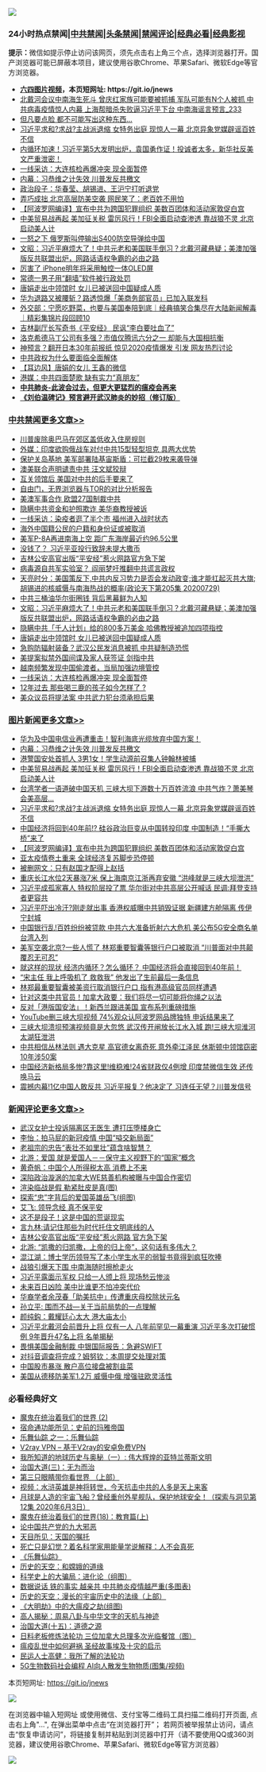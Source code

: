 ![](https://raw.githubusercontent.com/fqnews/bnews/master/64photo/fqnews-qr.jpg)

<div id="tt">
<h3>24小时热点禁闻|<a href="#%E4%B8%AD%E5%85%B1%E7%A6%81%E9%97%BB%E6%9B%B4%E5%A4%9A%E6%96%87%E7%AB%A0">中共禁闻</a>|<a href="#%E5%9B%BE%E7%89%87%E6%96%B0%E9%97%BB%E6%9B%B4%E5%A4%9A%E6%96%87%E7%AB%A0">头条禁闻</a>|<a href="#%E6%96%B0%E9%97%BB%E8%AF%84%E8%AE%BA%E6%9B%B4%E5%A4%9A%E6%96%87%E7%AB%A0">禁闻评论|<a href="#%E5%BF%85%E7%9C%8B%E7%BB%8F%E5%85%B8%E5%A5%BD%E6%96%87">经典必看|<a href="https://gitlab.com/zh99/dong/-/blob/master/README.md#%E7%9C%9F%E7%9B%B8%E8%A7%86%E9%A2%91">经典影视</a></h3>
<div><b>提示：</b>微信如提示停止访问该网页，须先点击右上角三个点，选择浏览器打开。国产浏览器可能已屏蔽本项目，建议使用谷歌Chrome、苹果Safari、微软Edge等官方浏览器。</div>
<ul>
<li><b><a href="http://d1.bdrive.tk/64.mp4" target="_blank">六四图片视频</a>，本页短网址: https://git.io/jnews</b></li>
<li><a href="/comments/20200729/1368978.md">北戴河会议中南海生死斗 曾庆红家族可能要被抓捕 军队可能有N个人被抓 中共病毒疫情惊人内幕 上海帮暗杀失败逼习近平下台 中南海谣言预言_233</a></li>
<li><a href="/cnnews/20200729/1369043.md">但凡要点脸 都不可能写出这种东西…</a></li>
<li><a href="/topimagenews/20200729/1370033.md">习近平求和?求战?主战派退缩 女特务出庭 现惊人一幕 北京异象党媒辟谣百姓不信</a></li>
<li><a href="/bannedvideo/20200729/1368649.md">内循环加速！习近平第5大发明出炉，袁国勇作证！投诚者太多，新华社反美文严重泄密！</a></li>
<li><a href="/cbnews/20200729/1369346.md">一线采访：大连核检再爆冲突 现全面暂停</a></li>
<li><a href="/topimagenews/20200730/1370225.md">内幕：习恭维之计失效 川普发反共檄文</a></li>
<li><a href="/cbnews/20200729/1368999.md">政治段子：华春莹、胡锡进、王沪宁打听退党</a></li>
<li><a href="/cbnews/20200729/1369000.md">弄巧成拙 北京高层防美空袭 网民笑了：老百姓不用怕</a></li>
<li><a href="/topimagenews/20200729/1368682.md">【阿波罗网编译】宣布中共为跨国犯罪组织 美数百团体和活动家敦促白宫</a></li>
<li><a href="/topimagenews/20200729/1370121.md">中美贸易战再起 美加征关税 雷厉风行！FBI全面启动查渗透 靠战狼不灵 北京启动美人计</a></li>
<li><a href="/cnnews/20200730/1370496.md">一怒之下 俄罗斯叫停输出S400防空导弹给中国</a></li>
<li><a href="/cbnews/20200730/1370880.md">文昭：习近平麻烦大了！中共元老和美国联手倒习？北戴河藏悬疑；美澳加强版反共联盟出炉，网路话语权争霸的必由之路</a></li>
<li><a href="/cnnews/20200729/1369275.md">厉害了 iPhone明年将采用触控一体OLED屏</a></li>
<li><a href="/baitai/20200729/1368601.md">常德一男子用“翻墙”软件被行政处罚</a></li>
<li><a href="/cbnews/20200730/1370683.md">唐娟走出中领馆时 女儿已被送回中国疑成人质</a></li>
<li><a href="/cnnews/20200729/1369007.md">华为退路又被腰斩？路透惊爆「美商务部官员」已加入联发科</a></li>
<li><a href="/bannedvideo/20200730/1370741.md">外交部：宁愿吃野菜，也要与美国奉陪到底｜经典搞笑合集尽在大陆新闻解毒｜精彩集锦片段回顾10</a></li>
<li><a href="/cbnews/20200729/1368571.md">吉林副厅长写奇书《平安经》 民讽“李白要吐血了”</a></li>
<li><a href="/cnnews/20200729/1368789.md">洛克希德马丁公司有多强？市值仅腾讯六分之一 却能与大国相抗衡</a></li>
<li><a href="/cnnews/20200729/1368935.md">神预言？翻开日本30年前报纸 惊见2020疫情爆发 引发 网友热烈讨论</a></li>
<li><a href="/comments/20200729/1368779.md">中共政权为什么要面临全面解体</a></li>
<li><a href="/headline/20200729/1369351.md">【耳边风】唐娟的女儿   王鑫的微信</a></li>
<li><a href="/cbnews/20200729/1369173.md">港媒：中共四面楚歌 缺有实力“真朋友”</a></li>
<li><b><a href="/comments/20200211/1275071.md" target="_blank">中共肺炎-此波会过去，但更大更猛烈的瘟疫会再来</a></b></li>
<li><b><a href="/comments/20200207/1272816.md" target="_blank">《刘伯温碑记》预言避开武汉肺炎的妙招（修订版）</a></b></li>
</ul>
</div>

<div class="catlist">
<h3><a href="/cbnews/" target="_blank">中共禁闻</a><span><a href="/cbnews/" target="_blank" rel="nofollow">更多文章>></a></span></h3>
<ul>
<li><a href="/cbnews/20200730/1371421.md" target="_blank">川普废除奥巴马在郊区盖低收入住房规则</a></li>
<li><a href="/cbnews/20200730/1371420.md" target="_blank">外媒：印度欲购俄战车对付中共15型轻型坦克 具两大优势</a></li>
<li><a href="/cbnews/20200730/1371419.md" target="_blank">保护关岛基地 美军部署陆基宙斯盾：可拦截29枚来袭导弹</a></li>
<li><a href="/cbnews/20200730/1371366.md" target="_blank">澳美联合声明谴责中共 汪文斌狡辩</a></li>
<li><a href="/cbnews/20200730/1371365.md" target="_blank">互关领馆后 美国对中共的后手要来了</a></li>
<li><a href="/cbnews/20200730/1371325.md" target="_blank">自由门，无界浏览器与TOR的对比分析报告</a></li>
<li><a href="/cbnews/20200730/1371292.md" target="_blank">美澳军事合作 欧盟27国制裁中共</a></li>
<li><a href="/cbnews/20200730/1371290.md" target="_blank">隐瞒中共资金和护照欺诈 美华裔教授被诉</a></li>
<li><a href="/cbnews/20200730/1371289.md" target="_blank">一线采访：染疫者逛了半个市 福州进入战时状态</a></li>
<li><a href="/cbnews/20200730/1371252.md" target="_blank">海外中国籍公民的户籍和身份证或被取消</a></li>
<li><a href="/cbnews/20200730/1371241.md" target="_blank">美军P-8A再进南海上空 距广东海岸最近约96.5公里</a></li>
<li><a href="/cbnews/20200730/1371208.md" target="_blank">没钱了？ 习近平亚投行致辞未提大撒币</a></li>
<li><a href="/cbnews/20200730/1371207.md" target="_blank">吉林公安高官出版“平安经”惹火网路官方急下架</a></li>
<li><a href="/cbnews/20200730/1370049.md" target="_blank">病毒源自共军实验室？ 阎丽梦吁推翻中共谎言政权</a></li>
<li><a href="/cbnews/20200730/1371174.md" target="_blank">天亮时分：美国策反下,中共内反习势力是否会发动政变;谁才能扛起灭共大旗;胡锡进的核威慑与南海热战的概率(政论天下第205集 20200729)</a></li>
<li><a href="/cbnews/20200730/1371161.md" target="_blank">中共三桶油华尔街圈钱 背后黑幕鲜为人知</a></li>
<li><a href="/cbnews/20200730/1370880.md" target="_blank">文昭：习近平麻烦大了！中共元老和美国联手倒习？北戴河藏悬疑；美澳加强版反共联盟出炉，网路话语权争霸的必由之路</a></li>
<li><a href="/cbnews/20200730/1370719.md" target="_blank">隐瞒中共「千人计划」给的800多万美金 哈佛教授被追加四项指控</a></li>
<li><a href="/cbnews/20200730/1370683.md" target="_blank">唐娟走出中领馆时 女儿已被送回中国疑成人质</a></li>
<li><a href="/cbnews/20200730/1370682.md" target="_blank">急购防辐射装备？武汉公民发消息被抓 中共疑制造恐慌</a></li>
<li><a href="/cbnews/20200730/1370274.md" target="_blank">美提案拟禁外国间谍及家人获签证 剑指中共</a></li>
<li><a href="/cbnews/20200729/1369950.md" target="_blank">越南频繁发现中国偷渡者，当局加强边境管控</a></li>
<li><a href="/cbnews/20200729/1369346.md" target="_blank">一线采访：大连核检再爆冲突 现全面暂停</a></li>
<li><a href="/cbnews/20200729/1369345.md" target="_blank">12年过去 那些喝三鹿的孩子如今怎样了 ?</a></li>
<li><a href="/cbnews/20200729/1369272.md" target="_blank">美众议员将提法案 中共武力犯台须承担后果</a></li>

</ul>
</div>
<div class="catlist">
<h3><a href="/topimagenews/" target="_blank">图片新闻</a><span><a href="/topimagenews/" target="_blank" rel="nofollow">更多文章>></a></span></h3>
<ul>
<li><a href="/topimagenews/20200730/1371159.md" target="_blank">华为及中国电信业再遭重击！智利海底光缆放弃中国方案！</a></li>
<li><a href="/topimagenews/20200730/1370225.md" target="_blank">内幕：习恭维之计失效 川普发反共檄文</a></li>
<li><a href="/topimagenews/20200730/1370126.md" target="_blank">港警国安处首抓人 3男1女！学生动源前召集人钟翰林被捕</a></li>
<li><a href="/topimagenews/20200729/1370121.md" target="_blank">中美贸易战再起 美加征关税 雷厉风行！FBI全面启动查渗透 靠战狼不灵 北京启动美人计</a></li>
<li><a href="/topimagenews/20200729/1370051.md" target="_blank">台湾学者一语道破中国天机 三峡大坝下游数十万百姓流浪 中共气炸？萧美琴会美高层…</a></li>
<li><a href="/topimagenews/20200729/1370033.md" target="_blank">习近平求和?求战?主战派退缩 女特务出庭 现惊人一幕 北京异象党媒辟谣百姓不信</a></li>
<li><a href="/topimagenews/20200729/1369885.md" target="_blank">中国经济将回到40年前!? 硅谷政治巨变从中国转投印度 中国制造！“手撕大桥”来了</a></li>
<li><a href="/topimagenews/20200729/1368682.md" target="_blank">【阿波罗网编译】宣布中共为跨国犯罪组织 美数百团体和活动家敦促白宫</a></li>
<li><a href="/topimagenews/20200729/1368377.md" target="_blank">亚太疫情卷土重来 全球经济复苏脚步恐停顿</a></li>
<li><a href="/topimagenews/20200728/1368020.md" target="_blank">被删网文：只有赵国才配得上赵括</a></li>
<li><a href="/topimagenews/20200728/1368013.md" target="_blank">重庆长江水位2天暴涨7米 保上海南京江浙再弃安徽 &#8220;洪峰就是三峡大坝泄洪&#8221;</a></li>
<li><a href="/topimagenews/20200728/1367995.md" target="_blank">习近平成孤家寡人 特权阶层投了票 华尔街对中共高层公开喊话 民调:拜登支持者更容共</a></li>
<li><a href="/topimagenews/20200728/1367959.md" target="_blank">习近平吓出冷汗?刚走就出事 香港权威曝中共销毁证据 新疆建方舱隔离 传伊宁封城</a></li>
<li><a href="/topimagenews/20200728/1367627.md" target="_blank">中国银行乱!百姓纷纷被贷款 中共六大准备折射六大危机 美公布5G安全商名单台湾入列</a></li>
<li><a href="/topimagenews/20200728/1367598.md" target="_blank">美军空袭北京?一些人慌了 林郑重要智囊等银行户口被取消 “川普面对中共颠覆忍无可忍”</a></li>
<li><a href="/topimagenews/20200728/1367503.md" target="_blank">就这样的现状 经济内循环？怎么循环？ 中国经济将会直接回到40年前！</a></li>
<li><a href="/topimagenews/20200728/1367408.md" target="_blank">“宋主任 我上呼吸机了 救救我” 他发出了生前最后一条信息</a></li>
<li><a href="/topimagenews/20200728/1367395.md" target="_blank">林郑最重要智囊被美资行取消银行户口 指有港高级官员同样遭遇</a></li>
<li><a href="/topimagenews/20200728/1367337.md" target="_blank">针对这类中共官员！加拿大政要：我们将尽一切可能将你绳之以法</a></li>
<li><a href="/topimagenews/20200728/1367336.md" target="_blank">反对「港版国安法」！新西兰跟进美国 宣布系列重磅措施</a></li>
<li><a href="/topimagenews/20200727/1367147.md" target="_blank">YouTube删三峡大坝视频 74%观众认阿波罗网品牌独特 申诉结果来了</a></li>
<li><a href="/topimagenews/20200727/1367132.md" target="_blank">三峡大坝溃坝预演视频竟是大忽悠 武汉传开闸放长江水入城 跑!三峡大坝淮河太湖狂泄洪</a></li>
<li><a href="/topimagenews/20200727/1367113.md" target="_blank">中共相信丛林法则 遇大克星 高官德女离奇死 意外牵江泽民 休斯顿中领馆窃密10年涉50案</a></li>
<li><a href="/topimagenews/20200727/1367053.md" target="_blank">中国经济新格局多惨?靠这里!维稳难!24省财政仅4例增 印度禁微信生效 还传唤马云</a></li>
<li><a href="/topimagenews/20200727/1367042.md" target="_blank">震撼内幕!1亿中国人敢反共 习近平报复？他决定了 习连任无望？川普发信号</a></li>

</ul>
</div>
<div class="catlist">
<h3><a href="/comments/" target="_blank">新闻评论</a><span><a href="/comments/" target="_blank" rel="nofollow">更多文章>></a></span></h3>
<ul>
<li><a href="/comments/20200730/1371536.md" target="_blank">武汉女护士投诉隔离区无医生 遭打压堕楼身亡</a></li>
<li><a href="/comments/20200730/1371533.md" target="_blank">李怡：拍马屁的新冠疫情 中国“嗌交新局面”</a></li>
<li><a href="/comments/20200730/1371532.md" target="_blank">老祖宗的忠告“表壮不如里壮”蕴含啥智慧？</a></li>
<li><a href="/comments/20200730/1371471.md" target="_blank">北游：爱国 就是爱国人－－保守主义视野下的“国家”概念</a></li>
<li><a href="/comments/20200730/1371434.md" target="_blank">黄奇帆：中国个人所得税太高 消费上不来</a></li>
<li><a href="/comments/20200730/1371424.md" target="_blank">深陷政治漩涡的加拿大WE慈善机构被曝与中国合作密切</a></li>
<li><a href="/comments/20200730/1371390.md" target="_blank">渲染临战是假 勒紧肚皮是真(图)</a></li>
<li><a href="/comments/20200730/1371323.md" target="_blank">探索“忠”字背后的爱国英雄岳飞(组图)</a></li>
<li><a href="/comments/20200730/1371297.md" target="_blank">艾飞: 领导念经 真不保平安</a></li>
<li><a href="/comments/20200730/1371244.md" target="_blank">这不是段子！这是中国的荒诞现实</a></li>
<li><a href="/comments/20200730/1371218.md" target="_blank">言九林:请记住那些为时代托住文明底线的人</a></li>
<li><a href="/comments/20200730/1371171.md" target="_blank">吉林公安高官出版“平安经”惹火网路 官方急下架</a></li>
<li><a href="/comments/20200730/1371086.md" target="_blank">北游: “凯撒的归凯撒，上帝的归上帝”，这句话有多伟大？</a></li>
<li><a href="/comments/20200730/1371085.md" target="_blank">混江湖：博士学历领导写了本小学生水平的弱智书竟得到疯狂吹捧</a></li>
<li><a href="/comments/20200730/1371083.md" target="_blank">战狼引爆天下围 中南海随时擦枪走火</a></li>
<li><a href="/comments/20200730/1371066.md" target="_blank">习近平露面示军权 只给一人颁上将 现场愁云惨淡</a></li>
<li><a href="/comments/20200730/1371060.md" target="_blank">未来百日凶险 美中比谁更不怕冲突代价</a></li>
<li><a href="/comments/20200730/1371059.md" target="_blank">华裔学者余茂春「助美抗中」传遭重庆母校除状元名</a></li>
<li><a href="/comments/20200730/1371021.md" target="_blank">孙立平: 围而不战&#8212;关于当前局势的一点理解</a></li>
<li><a href="/comments/20200730/1371020.md" target="_blank">颜纯鈎：戴耀廷心太大 港大庙太小</a></li>
<li><a href="/comments/20200730/1370999.md" target="_blank">习近平北戴河会前晋升上将 仅有一人 八年前罕见一幕重演 习近平多次打破惯例 9年晋升47名上将 名单揭秘</a></li>
<li><a href="/comments/20200730/1370990.md" target="_blank">畏惧美国金融制裁 中银国际报告：急避SWIFT</a></li>
<li><a href="/comments/20200730/1370989.md" target="_blank">对抖音调查将完成？姆努钦：本周提交处理对策</a></li>
<li><a href="/comments/20200730/1370987.md" target="_blank">中国股市暴涨 散户高位接盘被割韭菜</a></li>
<li><a href="/comments/20200730/1370986.md" target="_blank">美国从德移防美军1.2万   威慑中俄  增强驻欧灵活性</a></li>

</ul>
</div>

<div class="catlist">
<h3>必看经典好文</h3>
<ul>
<li><a href="/topimagenews/20180520/944940.md" target="_blank">魔鬼在统治着我们的世界 (2)</a></li>
<li><a href="/cbnews/20180711/970353.md" target="_blank">宿命通功能所见：史前的玛雅帝国</a></li>
<li><a href="/tculture/20170710/789533.md" target="_blank">乐舞仙踪 之一：乐舞仙踪</a></li>
<li><a href="/comments/20200112/1257608.md" target="_blank">V2ray VPN &#8211; 基于V2ray的安卓免费VPN</a></li>
<li><a href="/tculture/xiulian/20170611/772817.md" target="_blank">我所知道的地球历史与奥秘（一）: 伟大辉煌的亚特兰蒂斯文明</a></li>
<li><a href="/cbnews/20180309/912114.md" target="_blank">治国大道(三)：无为而治</a></li>
<li><a href="/comments/20200426/1319648.md" target="_blank">第三只眼睛带你看世界 （上部）</a></li>
<li><a href="/comments/20200623/1273653.md" target="_blank">视频：水浒英雄是神将转世，今天抗击中共的人多是天上来客</a></li>
<li><a href="/comments/20200712/1359456.md" target="_blank">月球是人造的宇宙飞船？曾经重创外星舰队，保护地球安全！（探索与洞见第12集 2020年6月3日）</a></li>
<li><a href="/topimagenews/20180701/965109.md" target="_blank">魔鬼在统治着我们的世界(18)：教育篇(上)</a></li>
<li><a href="/comments/20200717/1361899.md" target="_blank">论中国共产党的九大邪恶</a></li>
<li><a href="/tculture/20180919/1000196.md" target="_blank">天目所见：天国的嘱托</a></li>
<li><a href="/comments/20200704/1355375.md" target="_blank">死亡只是幻觉？着名科学家用能量学说解释：人不会真死</a></li>
<li><a href="/comments/20200527/783191.md" target="_blank">《乐舞仙踪》</a></li>
<li><a href="/cbnews/20190219/1083302.md" target="_blank">历史的天空：和嫦娥的道缘</a></li>
<li><a href="/comments/20200605/783246.md" target="_blank">科学史上的大骗局：进化论（组图）</a></li>
<li><a href="/comments/20200620/1347687.md" target="_blank">数据说话 铁的事实 越亲共 中共肺炎疫情越严重(多图表)</a></li>
<li><a href="/tculture/20121025/73065.md" target="_blank">历史的天空：漫长的宇宙历史中的法缘（上部）</a></li>
<li><a href="/comments/20200203/1269785.md" target="_blank">《大明劫》中的大瘟疫之劫(组图)</a></li>
<li><a href="/aomi/history/20170924/831575.md" target="_blank">高人揭秘：周易八卦与中华文字的天机与神迹</a></li>
<li><a href="/topimagenews/20180322/917868.md" target="_blank">治国大道(十五)：道德之源</a></li>
<li><a href="/comments/20200531/1337359.md" target="_blank">日料老板修炼法轮功 三位加拿大总理多次光临餐馆（图）</a></li>
<li><a href="/comments/20200618/1346823.md" target="_blank">瘟疫乱世中如何避祸 圣经故事埃及十灾的启示</a></li>
<li><a href="/ccpdope/20200729/1369047.md" target="_blank">民运人士高健：我所了解的法轮功</a></li>
<li><a href="/topimagenews/20200527/1335347.md" target="_blank">5G生物数码社会编程 AI向人散发生物物质(图集/视频)</a></li>

</ul>
</div>

本页短网址: https://git.io/jnews

![](https://raw.githubusercontent.com/fqnews/bnews/master/64photo/fqnews-qr.jpg)

在浏览器中输入短网址 或使用微信、支付宝等二维码工具扫描二维码打开页面, 点击右上角"...", 在弹出菜单中点击“在浏览器打开”； 若网页被举报禁止访问，请点击“恢复申请访问”，将链接复制并粘贴到浏览器中打开（请不要使用QQ或360浏览器，建议使用谷歌Chrome、苹果Safari、微软Edge等官方浏览器）

![](https://raw.githubusercontent.com/fqnews/bnews/master/64photo/wx.jpg)